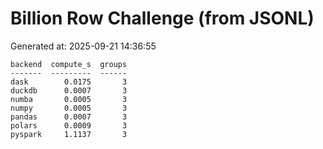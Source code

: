 # Billion Row Challenge (from JSONL)

Generated at: 2025-09-21 14:36:55

```text
backend  compute_s  groups
-------  ---------  ------
dask        0.0175       3
duckdb      0.0007       3
numba       0.0005       3
numpy       0.0005       3
pandas      0.0007       3
polars      0.0009       3
pyspark     1.1137       3
```
